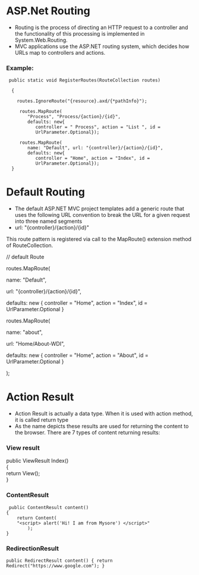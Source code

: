 # ASP.Net Routing
* Routing is the process of directing an HTTP request to a controller and the functionality of this processing is implemented in System.Web.Routing.
* MVC applications use the ASP.NET routing system, which decides how URLs map to controllers and actions.
### Example:

     public static void RegisterRoutes(RouteCollection routes)
      
      {
        
        routes.IgnoreRoute("{resource}.axd/{*pathInfo}");
			
         routes.MapRoute(
            "Process", "Process/{action}/{id}",
            defaults: new{
               controller = " Process", action = "List ", id =
               UrlParameter.Optional});
					
         routes.MapRoute(
            name: "Default", url: "{controller}/{action}/{id}",
            defaults: new{
               controller = "Home", action = "Index", id =
               UrlParameter.Optional});
      }
      
      
      
# Default Routing
* The default ASP.NET MVC project templates add a generic route that uses the following URL convention to break the URL for a given request into three named segments
* url: "{controller}/{action}/{id}"


This route pattern is registered via call to the MapRoute() extension method of RouteCollection.

// default Route

routes.MapRoute(

name: "Default",

url: "{controller}/{action}/{id}",

defaults: new { controller = "Home", action = "Index", id = UrlParameter.Optional }

routes.MapRoute(

name: "about",

url: "Home/About-WDI",

defaults: new { controller = "Home", action = "About", id = UrlParameter.Optional }

);

# Action Result

* Action Result is actually a data type. When it is used with action method, it is called return type
* As the name depicts these results are used for returning the content to the browser. There are 7 types of content returning results:

### View result
public ViewResult Index()  
{  
    return View();  
}  
      
 ### ContentResult
     public ContentResult content()
    {
        return Content(
        "<script> alert('Hi! I am from Mysore') </script>"
            );
    }
  
  ### RedirectionResult
    public RedirectResult content() { return Redirect("https://www.google.com"); }
   


